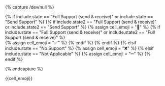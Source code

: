 {% capture /dev/null %}

{% if include.state == "Full Support (send & receive)" or include.state == "Send Support" %}
  {% if include.state2 == "Full Support (send & receive)" or include.state2 == "Send Support" %}
      {% assign cell_emoji = "&#x1F4B8;" %}  <!--- Send Support --->
          {% if include.state == "Full Support (send & receive)" or include.state2 == "Full Support (send & receive)" %}      
              {% assign cell_emoji = "&#x2705;" %}  <!--- Full Support --->
          {% endif %}
  {% endif %}
{% elsif include.state == "No Support" %}
  {% assign cell_emoji = "&#x274C;" %}  <!--- No Support --->
{% elsif include.state == "Not Applicable" %}
    {% assign cell_emoji = "&#x2796;" %} <!--- Not Applicable --->
{% endif %}

{% endcapture %}

<td><a>{{cell_emoji}}</a></td>
